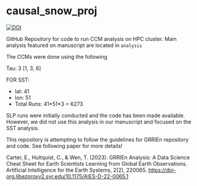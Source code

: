 # causal_snow_proj

[![DOI](https://zenodo.org/badge/DOI/10.5281/zenodo.14918947.svg)](https://doi.org/10.5281/zenodo.14918947)


GitHub Repository for code to run CCM analysis on HPC cluster.
Main analysis featured on manuscript are located in `analysis`

The CCMs were done using the following

Tau: 3 [1, 3, 6]

FOR SST:
- lat: 41
- lon: 51
- Total Runs: 41\*51\*3 = 6273 


SLP runs were initially conducted and the code has been made available. However,
we did not use this analysis in our manuscript and focused on the SST analysis.

This repository is attempting to follow the guidelines for GRRIEn repository and code.
See following paper for more details!

Carter, E., Hultquist, C., & Wen, T. (2023). GRRIEn Analysis: A Data Science Cheat Sheet for Earth Scientists Learning from Global Earth Observations. Artificial Intelligence for the Earth Systems, 2(2), 220065. https://doi-org.libezproxy2.syr.edu/10.1175/AIES-D-22-0065.1
